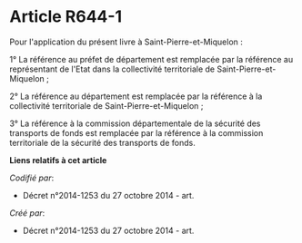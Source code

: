 # Article R644-1

Pour l'application du présent livre à Saint-Pierre-et-Miquelon :

1° La référence au préfet de département est remplacée par la référence au représentant de l'Etat dans la collectivité
territoriale de Saint-Pierre-et-Miquelon ;

2° La référence au département est remplacée par la référence à la collectivité territoriale de Saint-Pierre-et-Miquelon ;

3° La référence à la commission départementale de la sécurité des transports de fonds est remplacée par la référence à la
commission territoriale de la sécurité des transports de fonds.

**Liens relatifs à cet article**

_Codifié par_:

  - Décret n°2014-1253 du 27 octobre 2014 - art.

_Créé par_:

  - Décret n°2014-1253 du 27 octobre 2014 - art.
